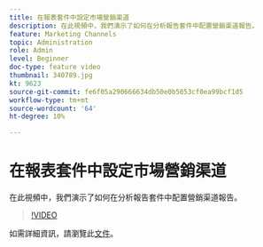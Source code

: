 ```yaml
---
title: 在報表套件中設定市場營銷渠道
description: 在此視頻中，我們演示了如何在分析報告套件中配置營銷渠道報告。
feature: Marketing Channels
topic: Administration
role: Admin
level: Beginner
doc-type: feature video
thumbnail: 340789.jpg
kt: 9623
source-git-commit: fe6f05a290666634db50e0b5053cf0ea99bcf1d5
workflow-type: tm+mt
source-wordcount: '64'
ht-degree: 10%

---
```



# 在報表套件中設定市場營銷渠道

在此視頻中，我們演示了如何在分析報告套件中配置營銷渠道報告。

>[!VIDEO](https://video.tv.adobe.com/v/340789/?quality=12&learn=on)

如需詳細資訊，請瀏覽此[文件](https://experienceleague.adobe.com/docs/analytics/components/marketing-channels/c-getting-started-mchannel.html?lang=en)。
